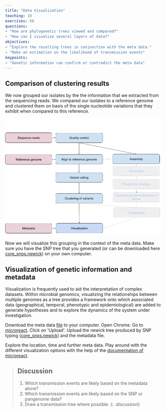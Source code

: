```yaml
---
title: "Data Visualization"
teaching: 10
exercises: 60
questions:
- "How are phylogenetic trees viewed and compared?"
- "How can I visualize several layers of data?"
objectives:
- "Explore the resulting trees in conjunction with the meta data."
- "Make an estimation on the likelihood of transmission events"
keypoints:
- "Genetic information can confirm or contradict the meta data"
---
```


## Comparison of clustering results

We now grouped our isolates by the the information that we extracted from the sequencing reads.
We compared our isolates to a reference genome and clustered them on basis of the single nucleotide variations that they exhibit when compared to this reference.

![workflow](../fig/Workflow.png)

Now we will visualize this grouping in the context of the meta data. Make sure you have the SNP tree that you generated (or can be downloaded here [core_snps.newick](../files/core_snps.newick)) on your own computer. 

## Visualization of genetic information and metadata

Visualization is frequently used to aid the interpretation of complex datasets. Within microbial genomics, visualizing the relationships between multiple genomes as a tree provides a framework onto which associated data (geographical, temporal, phenotypic and epidemiological) are added to generate hypotheses and to explore the dynamics of the system under investigation.

Download the meta data [file](../files/meta.csv) to your computer. Open Chrome. Go to [microreact](https://microreact.org/). Click on 'Upload'. Upload the newick tree produced by SNP typing ([core_snps.newick](../files/core_snps.newick)) and the metadata file.

Explore the location, time and further meta data. Play around with the different visualization options with the help of the [documentation of microreact](https://docs.microreact.org/).

> ## Discussion
>
> 1. Which transmission events are likely based on the metadata alone?
> 2. Which transmission events are likely based on the SNP or pangenome data?
> 3. Draw a transmission tree where possible.
{: .discussion}


